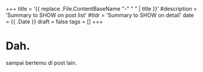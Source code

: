 +++
title = '{{ replace .File.ContentBaseName "-" " " | title }}'
#description = 'Summary to SHOW on post list'
#tldr = 'Summary to SHOW on detail'
date = {{ .Date }}
draft = false
tags =  []
+++

# Dah.

sampai bertemu di post lain.
